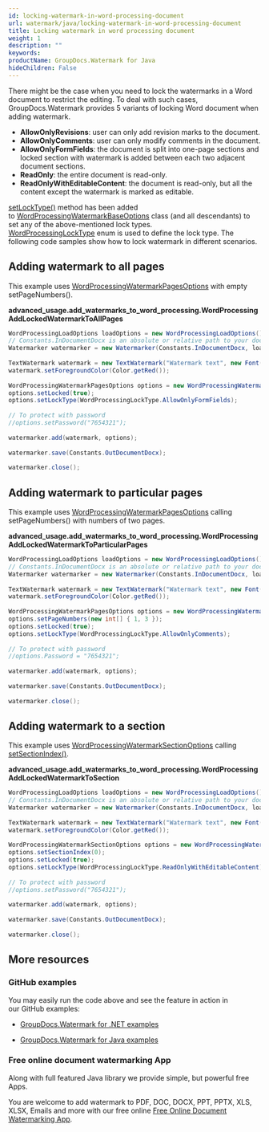 ```yaml
---
id: locking-watermark-in-word-processing-document
url: watermark/java/locking-watermark-in-word-processing-document
title: Locking watermark in word processing document
weight: 1
description: ""
keywords: 
productName: GroupDocs.Watermark for Java
hideChildren: False
---
```

There might be the case when you need to lock the watermarks in a Word document to restrict the editing. To deal with such cases, GroupDocs.Watermark provides 5 variants of locking Word document when adding watermark.

*   **AllowOnlyRevisions**: user can only add revision marks to the document.
*   **AllowOnlyComments**: user can only modify comments in the document.
*   **AllowOnlyFormFields**: the document is split into one-page sections and locked section with watermark is added between each two adjacent document sections.
*   **ReadOnly**: the entire document is read-only.
*   **ReadOnlyWithEditableContent**: the document is read-only, but all the content except the watermark is marked as editable.

[setLockType()](https://apireference.groupdocs.com/watermark/java/com.groupdocs.watermark.options/WordProcessingWatermarkBaseOptions#setLockType(int)) method has been added to [WordProcessingWatermarkBaseOptions](https://apireference.groupdocs.com/watermark/java/com.groupdocs.watermark.options/WordProcessingWatermarkBaseOptions) class (and all descendants) to set any of the above-mentioned lock types. [WordProcessingLockType](https://apireference.groupdocs.com/watermark/java/com.groupdocs.watermark.options/WordProcessingLockType) enum is used to define the lock type. The following code samples show how to lock watermark in different scenarios.

## Adding watermark to all pages

This example uses [WordProcessingWatermarkPagesOptions](https://apireference.groupdocs.com/watermark/java/com.groupdocs.watermark.options/WordProcessingWatermarkPagesOptions) with empty setPageNumbers().

**advanced\_usage.add\_watermarks\_to\_word\_processing.WordProcessingAddLockedWatermarkToAllPages**

```csharp
WordProcessingLoadOptions loadOptions = new WordProcessingLoadOptions();                                   
// Constants.InDocumentDocx is an absolute or relative path to your document. Ex: "C:\\Docs\\document.docx"
Watermarker watermarker = new Watermarker(Constants.InDocumentDocx, loadOptions);                          
                                                                                                           
TextWatermark watermark = new TextWatermark("Watermark text", new Font("Arial", 19));                      
watermark.setForegroundColor(Color.getRed());                                                              
                                                                                                           
WordProcessingWatermarkPagesOptions options = new WordProcessingWatermarkPagesOptions();                   
options.setLocked(true);                                                                                   
options.setLockType(WordProcessingLockType.AllowOnlyFormFields);                                           
                                                                                                           
// To protect with password                                                                                
//options.setPassword("7654321");                                                                          
                                                                                                           
watermarker.add(watermark, options);                                                                       
                                                                                                           
watermarker.save(Constants.OutDocumentDocx);                                                               
                                                                                                           
watermarker.close();                                                                                       
```

## Adding watermark to particular pages

This example uses [WordProcessingWatermarkPagesOptions](https://apireference.groupdocs.com/watermark/java/com.groupdocs.watermark.options/WordProcessingWatermarkPagesOptions) calling setPageNumbers() with numbers of two pages.

**advanced\_usage.add\_watermarks\_to\_word\_processing.WordProcessingAddLockedWatermarkToParticularPages**

```csharp
WordProcessingLoadOptions loadOptions = new WordProcessingLoadOptions();                                   
// Constants.InDocumentDocx is an absolute or relative path to your document. Ex: "C:\\Docs\\document.docx"
Watermarker watermarker = new Watermarker(Constants.InDocumentDocx, loadOptions);                          
                                                                                                           
TextWatermark watermark = new TextWatermark("Watermark text", new Font("Arial", 19));                      
watermark.setForegroundColor(Color.getRed());                                                              
                                                                                                           
WordProcessingWatermarkPagesOptions options = new WordProcessingWatermarkPagesOptions();                   
options.setPageNumbers(new int[] { 1, 3 });                                                                
options.setLocked(true);                                                                                   
options.setLockType(WordProcessingLockType.AllowOnlyComments);                                             
                                                                                                           
// To protect with password                                                                                
//options.Password = "7654321";                                                                            
                                                                                                           
watermarker.add(watermark, options);                                                                       
                                                                                                           
watermarker.save(Constants.OutDocumentDocx);                                                               
                                                                                                           
watermarker.close();                                                                                       
```

## Adding watermark to a section

This example uses [WordProcessingWatermarkSectionOptions](https://apireference.groupdocs.com/watermark/java/com.groupdocs.watermark.options/WordProcessingWatermarkSectionOptions) calling [setSectionIndex()](https://apireference.groupdocs.com/watermark/java/com.groupdocs.watermark.options/WordProcessingWatermarkSectionOptions#setSectionIndex(int)).

**advanced\_usage.add\_watermarks\_to\_word\_processing.WordProcessingAddLockedWatermarkToSection**

```csharp
WordProcessingLoadOptions loadOptions = new WordProcessingLoadOptions();                                   
// Constants.InDocumentDocx is an absolute or relative path to your document. Ex: "C:\\Docs\\document.docx"
Watermarker watermarker = new Watermarker(Constants.InDocumentDocx, loadOptions);                          
                                                                                                           
TextWatermark watermark = new TextWatermark("Watermark text", new Font("Arial", 19));                      
watermark.setForegroundColor(Color.getRed());                                                              
                                                                                                           
WordProcessingWatermarkSectionOptions options = new WordProcessingWatermarkSectionOptions();               
options.setSectionIndex(0);                                                                                
options.setLocked(true);                                                                                   
options.setLockType(WordProcessingLockType.ReadOnlyWithEditableContent);                                   
                                                                                                           
// To protect with password                                                                                
//options.setPassword("7654321");                                                                          
                                                                                                           
watermarker.add(watermark, options);                                                                       
                                                                                                           
watermarker.save(Constants.OutDocumentDocx);                                                               
                                                                                                           
watermarker.close();                                                                                       
```

## More resources

### GitHub examples

You may easily run the code above and see the feature in action in our GitHub examples:

*   [GroupDocs.Watermark for .NET examples](https://github.com/groupdocs-watermark/GroupDocs.Watermark-for-.NET)
    
*   [GroupDocs.Watermark for Java examples](https://github.com/groupdocs-watermark/GroupDocs.Watermark-for-Java)
    

### Free online document watermarking App

Along with full featured Java library we provide simple, but powerful free Apps.

You are welcome to add watermark to PDF, DOC, DOCX, PPT, PPTX, XLS, XLSX, Emails and more with our free online [Free Online Document Watermarking App](https://products.groupdocs.app/watermark).
